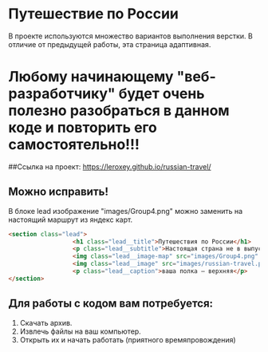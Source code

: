 # Путешествие по России  
В проекте используются множество вариантов выполнения верстки.
В отличие от предыдущей работы, эта страница адаптивная.
# Любому начинающему "веб-разработчику" будет очень полезно разобраться в данном коде и повторить его самостоятельно!!!

##Ссылка на проект: https://leroxey.github.io/russian-travel/

## Можно исправить!
  В блоке lead изображение "images/Group4.png" можно заменить на настоящий маршрут из яндекс карт.
  ```html
<section class="lead">
					<h1 class="lead__title">Путешествия по России</h1>
					<p class="lead__subtitle">Настоящая страна не в выпусках новостей, а здесь.</p>
					<img class="lead__image-map" src="images/Group4.png" alt="псков-улан-удэ"/>
					<img class="lead__image" src="images/russian-travel.png" alt="фон"/>
					<p class="lead__caption">ваша полка — верхняя</p>
</section>
```
## Для работы с кодом вам потребуется:
1. Скачать архив.
2. Извлечь файлы на ваш компьютер.
3. Открыть их и начать работать (приятного времяпровождения)

